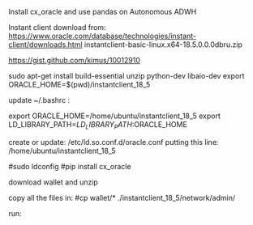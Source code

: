 Install cx_oracle and use pandas on Autonomous ADWH

Instant client download from: https://www.oracle.com/database/technologies/instant-client/downloads.html
        instantclient-basic-linux.x64-18.5.0.0.0dbru.zip

https://gist.github.com/kimus/10012910

sudo apt-get install build-essential unzip python-dev libaio-dev
export ORACLE_HOME=$(pwd)/instantclient_18_5

update ~/.bashrc :

export ORACLE_HOME=/home/ubuntu/instantclient_18_5
export LD_LIBRARY_PATH=$LD_LIBRARY_PATH:$ORACLE_HOME

create or update:
 /etc/ld.so.conf.d/oracle.conf
putting this line:
/home/ubuntu/instantclient_18_5

#sudo ldconfig 
#pip install cx_oracle

download wallet and unzip

copy all the files in:
#cp wallet/* ./instantclient_18_5/network/admin/

run:
